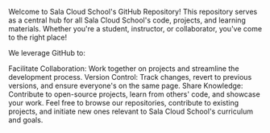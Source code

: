 Welcome to Sala Cloud School's GitHub Repository!
This repository serves as a central hub for all Sala Cloud School's code, projects, and learning materials. Whether you're a student, instructor, or collaborator, you've come to the right place!

We leverage GitHub to:

Facilitate Collaboration: Work together on projects and streamline the development process.
Version Control: Track changes, revert to previous versions, and ensure everyone's on the same page.
Share Knowledge: Contribute to open-source projects, learn from others' code, and showcase your work.
Feel free to browse our repositories, contribute to existing projects, and initiate new ones relevant to Sala Cloud School's curriculum and goals.
